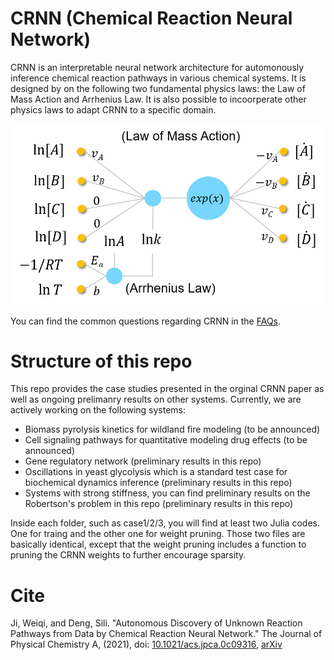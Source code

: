 # CRNN (Chemical Reaction Neural Network)

CRNN is an interpretable neural network architecture for automonously inference chemical reaction pathways in various chemical systems. It is designed by on the following two fundamental physics laws: the Law of Mass Action and Arrhenius Law. It is also possible to incoorperate other physics laws to adapt CRNN to a specific domain.

<p align="center">
<img src="./assets/CRNN_TOC.png" width="500">
</p>

You can find the common questions regarding CRNN in the [FAQs](https://github.com/DENG-MIT/CRNN/wiki/FAQs).

# Structure of this repo

This repo provides the case studies presented in the orginal CRNN paper as well as ongoing prelimanry results on other systems. Currently, we are actively working on the following systems:

* Biomass pyrolysis kinetics for wildland fire modeling (to be announced)
* Cell signaling pathways for quantitative modeling drug effects (to be announced)
* Gene regulatory network (preliminary results in this repo)
* Oscillations in yeast glycolysis which is a standard test case for biochemical dynamics inference (preliminary results in this repo)
* Systems with strong stiffness, you can find preliminary results on the Robertson's problem in this repo (preliminary results in this repo)

Inside each folder, such as case1/2/3, you will find at least two Julia codes. One for traing and the other one for weight pruning. Those two files are basically identical, except that the weight pruning includes a function to pruning the CRNN weights to further encourage sparsity.

# Cite
Ji, Weiqi, and Deng, Sili. "Autonomous Discovery of Unknown Reaction Pathways from Data by Chemical Reaction Neural Network." The Journal of Physical Chemistry A, (2021), doi: [10.1021/acs.jpca.0c09316](https://pubs.acs.org/doi/full/10.1021/acs.jpca.0c09316), [arXiv](https://arxiv.org/abs/2002.09062)
